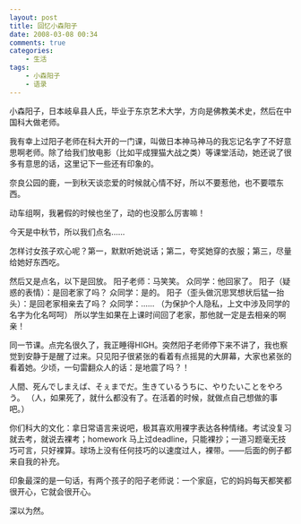 ```yaml
---
layout: post
title: 回忆小森阳子
date: 2008-03-08 00:34
comments: true
categories: 
    - 生活
tags: 
    - 小森阳子
    - 语录
---
```


小森阳子，日本岐阜县人氏，毕业于东京艺术大学，方向是佛教美术史，然后在中国科大做老师。

我有幸上过阳子老师在科大开的一门课，叫做日本神马神马的我忘记名字了不好意思啊老师。除了给我们放电影（比如平成狸猫大战之类）等课堂活动，她还说了很多有意思的话，这里记下一些还有印象的。

奈良公园的鹿，一到秋天谈恋爱的时候就心情不好，所以不要惹他，也不要喂东西。

动车组啊，我暑假的时候也坐了，动的也没那么厉害嘛！

今天是中秋节，所以我们点名……

怎样讨女孩子欢心呢？第一，默默听她说话；第二，夸奖她穿的衣服；第三，尽量给她好东西吃。

然后又是点名，以下是回放。
阳子老师：马笑笑。
众同学：他回家了。
阳子（疑惑的表情）：是回老家了吗？
众同学：是的。
阳子（歪头做沉思冥想状后猛一抬头）：是回老家相亲去了吗？
众同学：……
（为保护个人隐私，上文中涉及同学的名字为化名呵呵）
所以学生如果在上课时间回了老家，那他就一定是去相亲的啊亲！

同一节课。点完名很久了，我正睡得HIGH。突然阳子老师停下来不讲了，我也察觉到安静于是醒了过来。只见阳子很紧张的看着有点摇晃的大屏幕，大家也紧张的看着她。少顷，一句雷翻众人的话：是地震了吗？！


人間、死んでしまえば、そぇまでだ。生きているうちに、やりたいことをやろう。
（人，如果死了，就什么都没有了。在活着的时候，就做点自己想做的事吧。）

你们科大的文化：拿日常语言来说吧，极其喜欢用裸字表达各种情绪。考试没复习就去考，就说去裸考；homework 马上过deadline，只能裸抄；一道习题毫无技巧可言，只好裸算。球场上没有任何技巧的以速度过人，裸带。——后面的例子都来自我的补充。

印象最深的是一句话，有两个孩子的阳子老师说：一个家庭，它的妈妈每天都笑都很开心，它就会很开心。

深以为然。
